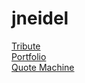 # jneidel

<a href="https://jneidel.github.io/fictional-train/tribute.html">Tribute</a><br>
<a href="https://jneidel.github.io/fictional-train/portfolio.html">Portfolio</a><br>
<a href="https://jneidel.github.io/fictional-train/quote_machine.html">Quote Machine</a>
